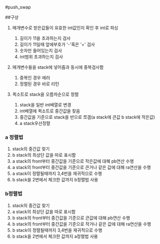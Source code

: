 #push_swap

##구상

1. 매개변수로 받은값들이 유효한 int값인지 확인 후 int로 파싱
   1. 길이가 11을 초과하는지 검사
   2. 길이가 11일때 앞에부호가 '-'혹은 '+' 검사
   3. 숫자만 들어있는지 검사
   4. int범위 초과하는지 검사

2. 매개변수들을 stack에 넣어줌과 동시에 중복검사함
   1. 중복인 경우 에러
   2. 정렬된 경우 바로 리턴

3. 퀵소트로 stack을 오름차순으로 정렬 
   1. stack을 일반 int배열로 변경
   2. int배열에 퀵소트로 중간값을 찾음
   3. 중간값을 기준으로 stack을 반으로 쪼갬(a stack에 큰값 b stack에 작은값)
   4. a stack우선정렬 


### a 정렬법
1. stack의 중간값 찾기
2. b stack의 최상단 값을 따로 표시함
3. a stack의 front부터 중간값을 기준으로 작은값에 대해 pb연산 수행
4. a stack의 front부터 중간값을 기준으로 큰거나 같은 값에 대해 ra연산을 수행
5. a stack이 정렬될때까지 3,4번을 재귀적으로 수행
6. b stack을 2번에서 체크한 값까지 b정렬법 사용 

### b정렬법
1. stack의 중간값 찾기
2. a stack의 최상단 값을 따로 표시함
3. b stack의 front부터 중간값을 기준으로 큰값에 대해 pb연산 수행
4. b stack의 front부터 중간값을 기준으로 작거나 같은 값에 대해 ra연산을 수행
5. b stack이 정렬될때까지 3,4번을 재귀적으로 수행
6. b stack을 2번에서 체크한 값까지 a정렬법 사용

